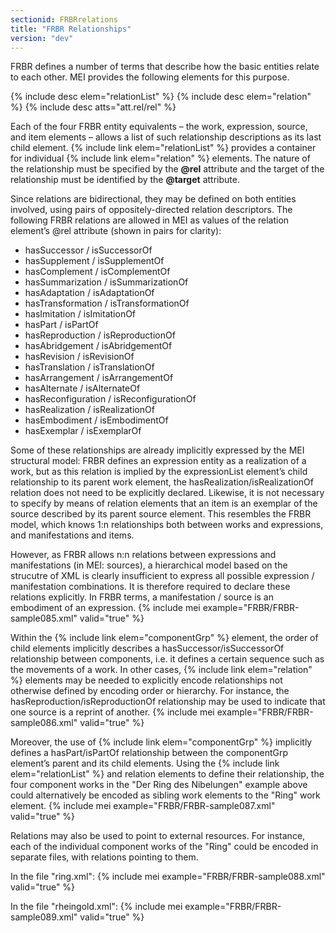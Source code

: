 ```yaml
---
sectionid: FRBRrelations
title: "FRBR Relationships"
version: "dev"
---
```


FRBR defines a number of terms that describe how the basic entities relate to each other. MEI provides the following elements for this purpose.

  
{% include desc elem="relationList" %} 
{% include desc elem="relation" %} 
{% include desc atts="att.rel/rel" %} 
 

Each of the four FRBR entity equivalents – the work, expression, source, and item elements – allows a list of such relationship descriptions as its last child element. {% include link elem="relationList" %} provides a container for individual {% include link elem="relation" %} elements. The nature of the relationship must be specified by the **@rel** attribute and the target of the relationship must be identified by the **@target** attribute.

Since relations are bidirectional, they may be defined on both entities involved, using pairs of oppositely-directed relation descriptors. The following FRBR relations are allowed in MEI as values of the relation element’s @rel attribute (shown in pairs for clarity): 
- hasSuccessor / isSuccessorOf
- hasSupplement / isSupplementOf
- hasComplement / isComplementOf
- hasSummarization / isSummarizationOf
- hasAdaptation / isAdaptationOf
- hasTransformation / isTransformationOf
- hasImitation / isImitationOf
- hasPart / isPartOf
- hasReproduction / isReproductionOf
- hasAbridgement / isAbridgementOf
- hasRevision / isRevisionOf
- hasTranslation / isTranslationOf
- hasArrangement / isArrangementOf
- hasAlternate / isAlternateOf
- hasReconfiguration / isReconfigurationOf
- hasRealization / isRealizationOf
- hasEmbodiment / isEmbodimentOf
- hasExemplar / isExemplarOf 

Some of these relationships are already implicitly expressed by the MEI structural model: FRBR defines an expression entity as a realization of a work, but as this relation is implied by the expressionList element’s child relationship to its parent work element, the hasRealization/isRealizationOf relation does not need to be explicitly declared. Likewise, it is not necessary to specify by means of relation elements that an item is an exemplar of the source described by its parent source element. This resembles the FRBR model, which knows 1:n relationships both between works and expressions, and manifestations and items.

However, as FRBR allows n:n relations between expressions and manifestations (in MEI: sources), a hierarchical model based on the strucutre of XML is clearly insufficient to express all possible expression / manifestation combinations. It is therefore required to declare these relations explicitly. In FRBR terms, a manifestation / source is an embodiment of an expression.
{% include mei example="FRBR/FRBR-sample085.xml" valid="true" %}
    
Within the {% include link elem="componentGrp" %} element, the order of child elements implicitly describes a hasSuccessor/isSuccessorOf relationship between components, i.e. it defines a certain sequence such as the movements of a work. In other cases, {% include link elem="relation" %} elements may be needed to explicitly encode relationships not otherwise defined by encoding order or hierarchy. For instance, the hasReproduction/isReproductionOf relationship may be used to indicate that one source is a reprint of another.
{% include mei example="FRBR/FRBR-sample086.xml" valid="true" %}
    
Moreover, the use of {% include link elem="componentGrp" %} implicitly defines a hasPart/isPartOf relationship between the componentGrp element’s parent and its child elements. Using the {% include link elem="relationList" %} and relation elements to define their relationship, the four component works in the "Der Ring des Nibelungen" example above could alternatively be encoded as sibling work elements to the "Ring" work element.
{% include mei example="FRBR/FRBR-sample087.xml" valid="true" %}
    
Relations may also be used to point to external resources. For instance, each of the individual component works of the "Ring" could be encoded in separate files, with relations pointing to them.

In the file "ring.xml":
{% include mei example="FRBR/FRBR-sample088.xml" valid="true" %}
    
In the file "rheingold.xml":
{% include mei example="FRBR/FRBR-sample089.xml" valid="true" %}
    